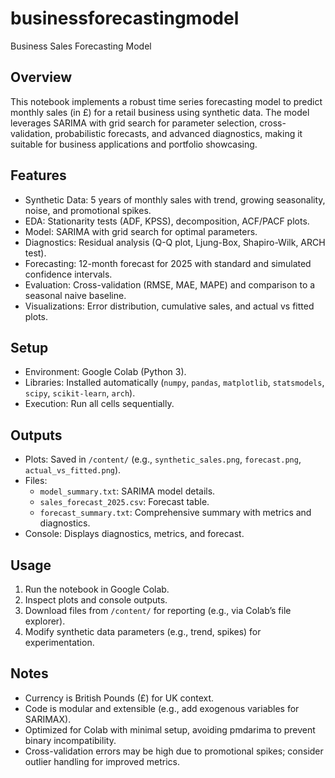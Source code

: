 # businessforecastingmodel
Business Sales Forecasting Model

Overview
--------
This notebook implements a robust time series forecasting model to predict monthly sales (in £) for a retail business using synthetic data. The model leverages SARIMA with grid search for parameter selection, cross-validation, probabilistic forecasts, and advanced diagnostics, making it suitable for business applications and portfolio showcasing.

Features
--------
- Synthetic Data: 5 years of monthly sales with trend, growing seasonality, noise, and promotional spikes.
- EDA: Stationarity tests (ADF, KPSS), decomposition, ACF/PACF plots.
- Model: SARIMA with grid search for optimal parameters.
- Diagnostics: Residual analysis (Q-Q plot, Ljung-Box, Shapiro-Wilk, ARCH test).
- Forecasting: 12-month forecast for 2025 with standard and simulated confidence intervals.
- Evaluation: Cross-validation (RMSE, MAE, MAPE) and comparison to a seasonal naive baseline.
- Visualizations: Error distribution, cumulative sales, and actual vs fitted plots.

Setup
-----
- Environment: Google Colab (Python 3).
- Libraries: Installed automatically (`numpy`, `pandas`, `matplotlib`, `statsmodels`, `scipy`, `scikit-learn`, `arch`).
- Execution: Run all cells sequentially.

Outputs
-------
- Plots: Saved in `/content/` (e.g., `synthetic_sales.png`, `forecast.png`, `actual_vs_fitted.png`).
- Files:
  - `model_summary.txt`: SARIMA model details.
  - `sales_forecast_2025.csv`: Forecast table.
  - `forecast_summary.txt`: Comprehensive summary with metrics and diagnostics.
- Console: Displays diagnostics, metrics, and forecast.

Usage
-----
1. Run the notebook in Google Colab.
2. Inspect plots and console outputs.
3. Download files from `/content/` for reporting (e.g., via Colab’s file explorer).
4. Modify synthetic data parameters (e.g., trend, spikes) for experimentation.

Notes
-----
- Currency is British Pounds (£) for UK context.
- Code is modular and extensible (e.g., add exogenous variables for SARIMAX).
- Optimized for Colab with minimal setup, avoiding pmdarima to prevent binary incompatibility.
- Cross-validation errors may be high due to promotional spikes; consider outlier handling for improved metrics.
